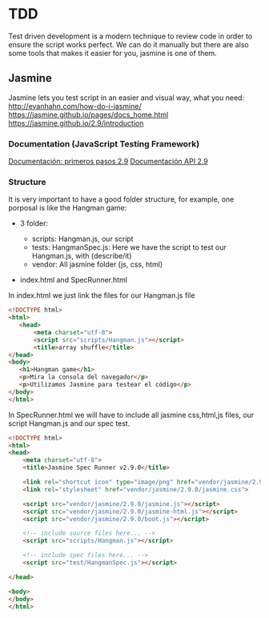 # TDD
Test driven development is a modern technique to review code in order to ensure the script works perfect.
We can do it manually but there are also some tools that makes it easier for you, jasmine is one of them.

## Jasmine
Jasmine lets you test script in an easier and visual way, what you need:
http://evanhahn.com/how-do-i-jasmine/
https://jasmine.github.io/pages/docs_home.html
https://jasmine.github.io/2.9/introduction

### Documentation (JavaScript Testing Framework)

[Documentación: primeros pasos 2.9](https://jasmine.github.io/2.9/introduction)
[Documentación API 2.9](https://jasmine.github.io/api/2.9/global)

### Structure
It is very important to have a good folder structure, for example, one porposal is like the Hangman game:

- 3 folder:
    - scripts: Hangman.js, our script
    - tests: HangmanSpec.js: Here we have the script to test our Hangman.js, with (describe/it)
    - vendor: All jasmine folder (js, css, html)

- index.html and SpecRunner.html

In index.html we just link the files for our Hangman.js file

 ```html
<!DOCTYPE html>
<html>
	<head>
		<meta charset="utf-8">
		<script src="scripts/Hangman.js"></script>
		<title>array shuffle</title>
</head>
<body>
	<h1>Hangman game</h1>
	<p>Mira la consola del navegador</p>
	<p>Utilizamos Jasmine para testear el código</p>
</body>
</html>
```
In SpecRunner.html we will have to include all jasmine css,html,js files, our script Hangman.js and our spec test.

```html
<!DOCTYPE html>
<html>
<head>
	<meta charset="utf-8">
	<title>Jasmine Spec Runner v2.9.0</title>

	<link rel="shortcut icon" type="image/png" href="vendor/jasmine/2.9.0/jasmine_favicon.png">
	<link rel="stylesheet" href="vendor/jasmine/2.9.0/jasmine.css">

	<script src="vendor/jasmine/2.9.0/jasmine.js"></script>
	<script src="vendor/jasmine/2.9.0/jasmine-html.js"></script>
	<script src="vendor/jasmine/2.9.0/boot.js"></script>

	<!-- include source files here... -->
	<script src="scripts/Hangman.js"></script>

	<!-- include spec files here... -->
	<script src="test/HangmanSpec.js"></script>

</head>

<body>
</body>
</html>
```
